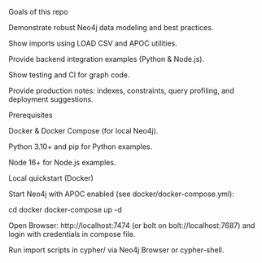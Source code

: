 Goals of this repo

Demonstrate robust Neo4j data modeling and best practices.

Show imports using LOAD CSV and APOC utilities.

Provide backend integration examples (Python & Node.js).

Show testing and CI for graph code.

Provide production notes: indexes, constraints, query profiling, and deployment suggestions.

Prerequisites

Docker & Docker Compose (for local Neo4j).

Python 3.10+ and pip for Python examples.

Node 16+ for Node.js examples.

Local quickstart (Docker)

Start Neo4j with APOC enabled (see docker/docker-compose.yml):

cd docker
docker-compose up -d

Open Browser: http://localhost:7474 (or bolt on bolt://localhost:7687) and login with credentials in compose file.

Run import scripts in cypher/ via Neo4j Browser or cypher-shell.

